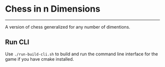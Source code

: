 # Chess in n Dimensions

- - - - - - - - - - - 

A version of chess generalized for any number of dimentions.


## Run CLI
Use `./run-build-cli.sh` to build and run the command line interface for the game if you have cmake installed.


